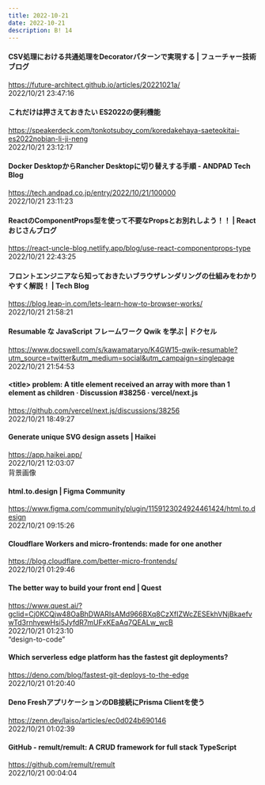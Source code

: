 ```yaml
---
title: 2022-10-21
date: 2022-10-21
description: B! 14
---
```


#### CSV処理における共通処理をDecoratorパターンで実現する | フューチャー技術ブログ
https://future-architect.github.io/articles/20221021a/<br>
2022/10/21 23:47:16<br>


#### これだけは押さえておきたい ES2022の便利機能
https://speakerdeck.com/tonkotsuboy_com/koredakehaya-saeteokitai-es2022nobian-li-ji-neng<br>
2022/10/21 23:12:17<br>


#### Docker DesktopからRancher Desktopに切り替えする手順 - ANDPAD Tech Blog
https://tech.andpad.co.jp/entry/2022/10/21/100000<br>
2022/10/21 23:11:23<br>


#### ReactのComponentProps型を使って不要なPropsとお別れしよう！！ | Reactおじさんブログ
https://react-uncle-blog.netlify.app/blog/use-react-componentprops-type<br>
2022/10/21 22:43:25<br>


#### フロントエンジニアなら知っておきたいブラウザレンダリングの仕組みをわかりやすく解説！ | Tech Blog
https://blog.leap-in.com/lets-learn-how-to-browser-works/<br>
2022/10/21 21:58:21<br>


#### Resumable な JavaScript フレームワーク Qwik を学ぶ | ドクセル
https://www.docswell.com/s/kawamataryo/K4GW15-qwik-resumable?utm_source=twitter&utm_medium=social&utm_campaign=singlepage<br>
2022/10/21 21:54:53<br>


#### &lt;title&gt; problem: A title element received an array with more than 1 element as children · Discussion #38256 · vercel/next.js
https://github.com/vercel/next.js/discussions/38256<br>
2022/10/21 18:49:27<br>


#### Generate unique SVG design assets | Haikei
https://app.haikei.app/<br>
2022/10/21 12:03:07<br>
背景画像


#### html.to.design | Figma Community
https://www.figma.com/community/plugin/1159123024924461424/html.to.design<br>
2022/10/21 09:15:26<br>


#### Cloudflare Workers and micro-frontends: made for one another
https://blog.cloudflare.com/better-micro-frontends/<br>
2022/10/21 01:29:46<br>


#### The better way to build your front end | Quest
https://www.quest.ai/?gclid=Cj0KCQjw48OaBhDWARIsAMd966BXq8CzXfIZWcZESEkhVNjBkaefvwTd3rnhyewHsi5JyfdR7mUFxKEaAq7QEALw_wcB<br>
2022/10/21 01:23:10<br>
“design-to-code”


#### Which serverless edge platform has the fastest git deployments?
https://deno.com/blog/fastest-git-deploys-to-the-edge<br>
2022/10/21 01:20:40<br>


#### Deno FreshアプリケーションのDB接続にPrisma Clientを使う
https://zenn.dev/laiso/articles/ec0d024b690146<br>
2022/10/21 01:02:39<br>


#### GitHub - remult/remult: A CRUD framework for full stack TypeScript
https://github.com/remult/remult<br>
2022/10/21 00:04:04<br>



